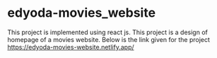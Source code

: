 # edyoda-movies_website

This project is implemented using react js. This project is a design of homepage of a movies website. Below is the link given for the project 
https://edyoda-movies-website.netlify.app/
